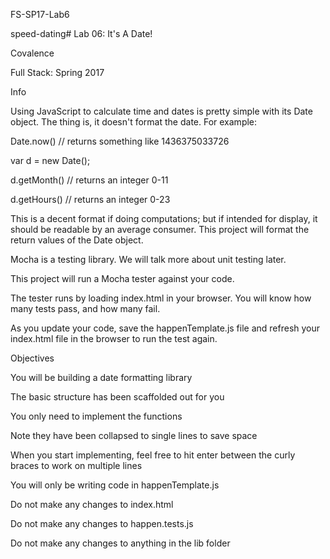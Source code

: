 FS-SP17-Lab6

speed-dating# Lab 06: It's A Date!

Covalence

Full Stack: Spring 2017

Info

Using JavaScript to calculate time and dates is pretty simple with its Date object. The thing is, it doesn't format the date. For example:

Date.now() // returns something like 1436375033726

var d = new Date();

d.getMonth() // returns an integer 0-11

d.getHours() // returns an integer 0-23

This is a decent format if doing computations; but if intended for display, it should be readable by an average consumer. This project will format the return values of the Date object.

Mocha is a testing library. We will talk more about unit testing later.

This project will run a Mocha tester against your code.

The tester runs by loading index.html in your browser. You will know how many tests pass, and how many fail.

As you update your code, save the happenTemplate.js file and refresh your index.html file in the browser to run the test again.

Objectives

You will be building a date formatting library

The basic structure has been scaffolded out for you

You only need to implement the functions

Note they have been collapsed to single lines to save space

When you start implementing, feel free to hit enter between the curly braces to work on multiple lines

You will only be writing code in happenTemplate.js

Do not make any changes to index.html

Do not make any changes to happen.tests.js

Do not make any changes to anything in the lib folder